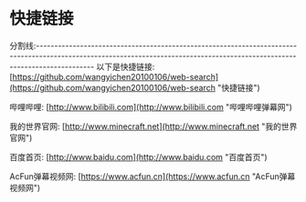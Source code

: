 # 快捷链接
分割线:----------------------------------------------------------------------------------------------------------------------------------------------------------------------------
以下是快捷链接:
[https://github.com/wangyichen20100106/web-search](https://github.com/wangyichen20100106/web-search "快捷链接")

哔哩哔哩:
[http://www.bilibili.com](http://www.bilibili.com "哔哩哔哩弹幕网")

我的世界官网:
[http://www.minecraft.net](http://www.minecraft.net "我的世界官网")

百度首页:
[http://www.baidu.com](http://www.baidu.com "百度首页")

AcFun弹幕视频网:
[https://www.acfun.cn](https://www.acfun.cn "AcFun弹幕视频网")
